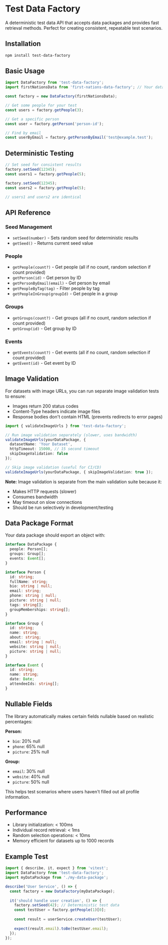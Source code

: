 # Test Data Factory

A deterministic test data API that accepts data packages and provides fast retrieval methods. Perfect for creating consistent, repeatable test scenarios.

## Installation

```bash
npm install test-data-factory
```

## Basic Usage

```typescript
import DataFactory from 'test-data-factory';
import firstNationsData from 'first-nations-data-factory'; // Your data package

const factory = new DataFactory(firstNationsData);

// Get some people for your test
const users = factory.getPeople(3);

// Get a specific person
const user = factory.getPerson('person-id');

// Find by email
const userByEmail = factory.getPersonByEmail('test@example.test');
```

## Deterministic Testing

```typescript
// Set seed for consistent results
factory.setSeed(12345);
const users1 = factory.getPeople(5);

factory.setSeed(12345);
const users2 = factory.getPeople(5);

// users1 and users2 are identical
```

## API Reference

### Seed Management

- `setSeed(number)` - Sets random seed for deterministic results
- `getSeed()` - Returns current seed value

### People

- `getPeople(count?)` - Get people (all if no count, random selection if count provided)
- `getPerson(id)` - Get person by ID
- `getPersonByEmail(email)` - Get person by email
- `getPeopleByTag(tag)` - Filter people by tag
- `getPeopleInGroup(groupId)` - Get people in a group

### Groups

- `getGroups(count?)` - Get groups (all if no count, random selection if count provided)
- `getGroup(id)` - Get group by ID

### Events

- `getEvents(count?)` - Get events (all if no count, random selection if count provided)
- `getEvent(id)` - Get event by ID

## Image Validation

For datasets with image URLs, you can run separate image validation tests to ensure:

- Images return 200 status codes
- Content-Type headers indicate image files
- Response bodies don't contain HTML (prevents redirects to error pages)

```typescript
import { validateImageUrls } from 'test-data-factory';

// Run image validation separately (slower, uses bandwidth)
validateImageUrls(yourDataPackage, {
  datasetName: 'Your Dataset',
  httpTimeout: 15000, // 15 second timeout
  skipImageValidation: false
});

// Skip image validation (useful for CI/CD)
validateImageUrls(yourDataPackage, { skipImageValidation: true });
```

**Note:** Image validation is separate from the main validation suite because it:
- Makes HTTP requests (slower)
- Consumes bandwidth
- May timeout on slow connections
- Should be run selectively in development/testing

## Data Package Format

Your data package should export an object with:

```typescript
interface DataPackage {
  people: Person[];
  groups: Group[];
  events: Event[];
}

interface Person {
  id: string;
  fullName: string;
  bio: string | null;
  email: string;
  phone: string | null;
  picture: string | null;
  tags: string[];
  groupMemberships: string[];
}

interface Group {
  id: string;
  name: string;
  about: string;
  email: string | null;
  website: string | null;
  picture: string | null;
}

interface Event {
  id: string;
  name: string;
  date: Date;
  attendeeIds: string[];
}
```

## Nullable Fields

The library automatically makes certain fields nullable based on realistic percentages:

**Person:**
- `bio`: 20% null
- `phone`: 65% null  
- `picture`: 25% null

**Group:**
- `email`: 30% null
- `website`: 40% null
- `picture`: 50% null

This helps test scenarios where users haven't filled out all profile information.

## Performance

- Library initialization: < 100ms
- Individual record retrieval: < 1ms
- Random selection operations: < 10ms
- Memory efficient for datasets up to 1000 records

## Example Test

```typescript
import { describe, it, expect } from 'vitest';
import DataFactory from 'test-data-factory';
import myDataPackage from './my-data-package';

describe('User Service', () => {
  const factory = new DataFactory(myDataPackage);
  
  it('should handle user creation', () => {
    factory.setSeed(42); // Deterministic test data
    const testUser = factory.getPeople(1)[0];
    
    const result = userService.createUser(testUser);
    
    expect(result.email).toBe(testUser.email);
  });
});
```
